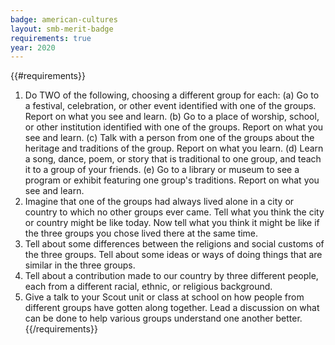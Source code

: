 ```yaml
---
badge: american-cultures
layout: smb-merit-badge
requirements: true
year: 2020
---
```


{{#requirements}}
1. Do TWO of the following, choosing a different group for each:
    (a) Go to a festival, celebration, or other event identified with one of the groups. Report on what you see and learn.
    (b) Go to a place of worship, school, or other institution identified with one of the groups. Report on what you see and learn.
    (c) Talk with a person from one of the groups about the heritage and traditions of the group. Report on what you learn.
    (d) Learn a song, dance, poem, or story that is traditional to one group, and teach it to a group of your friends.
    (e) Go to a library or museum to see a program or exhibit featuring one group's traditions. Report on what you see and learn.
2. Imagine that one of the groups had always lived alone in a city or country to which no other groups ever came. Tell what you think the city or country might be like today. Now tell what you think it might be like if the three groups you chose lived there at the same time.
3. Tell about some differences between the religions and social customs of the three groups. Tell about some ideas or ways of doing things that are similar in the three groups.
4. Tell about a contribution made to our country by three different people, each from a different racial, ethnic, or religious background.
5. Give a talk to your Scout unit or class at school on how people from different groups have gotten along together. Lead a discussion on what can be done to help various groups understand one another better.
{{/requirements}}

